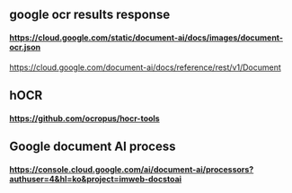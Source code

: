 ## google ocr results response

#### https://cloud.google.com/static/document-ai/docs/images/document-ocr.json

https://cloud.google.com/document-ai/docs/reference/rest/v1/Document


## hOCR

#### https://github.com/ocropus/hocr-tools



## Google document AI process

#### https://console.cloud.google.com/ai/document-ai/processors?authuser=4&hl=ko&project=imweb-docstoai